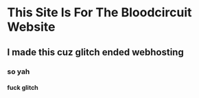 # This Site Is For The Bloodcircuit Website

## I made this cuz glitch ended webhosting

### so yah

#### fuck glitch
